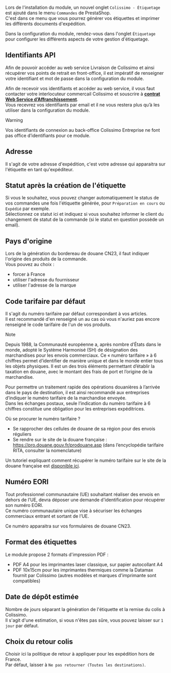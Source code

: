 Lors de l'installation du module, un nouvel onglet `Colissimo - Étiquetage` est ajouté dans le menu `Commandes` de
PrestaShop.  
C'est dans ce menu que vous pourrez générer vos étiquettes et imprimer les différents documents d'expédition.

Dans la configuration du module, rendez-vous dans l'onglet `Étiquetage` pour configurer les différents aspects de votre
gestion d'étiquetage.

## Identifiants API

Afin de pouvoir accéder au web service Livraison de Colissimo et ainsi récupérer vos points de retrait en
front-office, il est impératif de renseigner votre identifiant et mot de passe dans la configuration du module.

Afin de recevoir vos identifiants et accéder au web service, il vous faut contacter votre interlocuteur commercail
Colissimo et souscrire à [**contrat Web Service d’Affranchissement**](https://www.colissimo.entreprise.laposte.fr/fr/system/files/imagescontent/docs/spec_ws_affranchissement.pdf).  
Vous recevrez vos identifiants par email et il ne vous restera plus qu’à les utiliser dans la configuration du module.

> [!WARNING]
> Vos identifiants de connexion au back-office Colissimo Entreprise ne font pas office d’identifiants pour ce
module.

## Adresse

Il s'agit de votre adresse d'expédition, c'est votre adresse qui apparaitra sur l'étiquette en tant qu'expéditeur.

## Statut après la création de l'étiquette

Si vous le souhaitez, vous pouvez changer automatiquement le status de vos commandes une fois l'étiquette générée, pour
`Préparation en cours` ou `Expédié` par exemple.  
Sélectionnez ce statut ici et indiquez si vous souhaitez informer le client du changement de statut de la commande (si
le statut en question possède un email).

## Pays d'origine

Lors de la génération du bordereau de douane CN23, il faut indiquer l'origine des produits de la commande.  
Vous pouvez au choix :

* forcer à France
* utiliser l'adresse du fournisseur
* utiliser l'adresse de la marque

## Code tarifaire par défaut

Il s'agit du numéro tarifaire par défaut correspondant à vos articles.  
Il est recommandé d'en renseigné un au cas où vous n'auriez pas encore renseigné le code tarifaire de l'un de vos
produits. 

> [!NOTE]
> Depuis 1988, la Communauté européenne a, après nombre d’États dans le monde, adopté le Système Harmonisé (SH) de
> désignation des marchandises pour les envois commerciaux. Ce « numéro tarifaire » à 6 chiffres permet d’identifier de
> manière unique et dans le monde entier tous les objets physiques. Il est un des trois éléments permettant d’établir la
> taxation en douane, avec le montant des frais de port et l’origine de la marchandise.
>
> Pour permettre un traitement rapide des opérations douanières à l’arrivée dans le pays de destination, il est ainsi
> recommandé aux entreprises d’indiquer le numéro tarifaire de la marchandise envoyée.  
> Dans les échanges postaux, seule l’indication du numéro tarifaire à 6 chiffres constitue une obligation pour les
> entreprises expéditrices.
>
> Où se procurer le numéro tarifaire ?
> * Se rapprocher des cellules de douane de sa région pour des envois réguliers
> * Se rendre sur le site de la douane française : https://pro.douane.gouv.fr/prodouane.asp (dans l’encyclopédie tarifaire RITA, consulter la nomenclature)
>
> Un tutoriel expliquant comment récupérer le numéro tarifaire sur le site de la douane française est
> [disponible ici](https://documentation.common-services.com/sonice_etiquetage/international/).

## Numéro EORI

Tout professionnel communautaire (UE) souhaitant réaliser des envois en dehors de l’UE, devra déposer une demande
d'identification pour récupérer son numéro EORI.  
Ce numéro communautaire unique vise à sécuriser les échanges commerciaux entrant et sortant de l’UE.

Ce numéro apparaitra sur vos formulaires de douane CN23.

## Format des étiquettes

Le module propose 2 formats d'impression PDF :

* PDF A4 pour les imprimantes laser classique, sur papier autocollant A4
* PDF 10x15cm pour les imprimantes thermiques comme la Datamax fournit par Colissimo (autres modèles et marques d'imprimante sont compatibles)

## Date de dépôt estimée

Nombre de jours séparant la génération de l'étiquette et la remise du colis à Colissimo.  
Il s'agit d'une estimation, si vous n'êtes pas sûre, vous pouvez laisser sur `1 jour` par défaut.

## Choix du retour colis

Choisir ici la politique de retour à appliquer pour les expédition hors de France.  
Par défaut, laisser à `Ne pas retourner (Toutes les destinations)`.